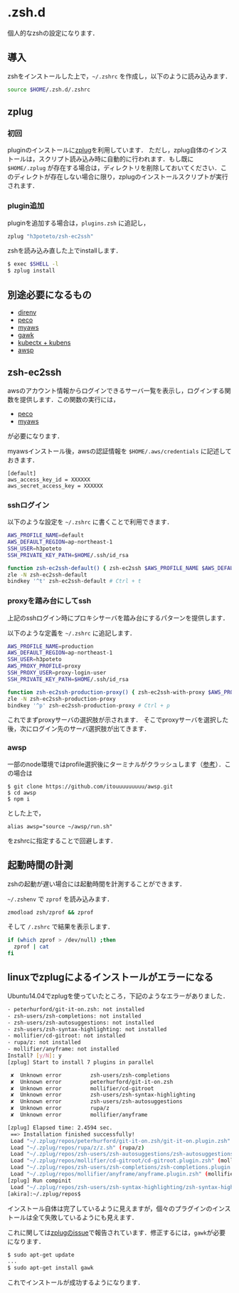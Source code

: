 # .zsh.d

個人的なzshの設定になります．

## 導入

zshをインストールした上で，`~/.zshrc` を作成し，以下のように読み込みます．

```bash
source $HOME/.zsh.d/.zshrc
```

## zplug
### 初回
pluginのインストールに[zplug](https://github.com/zplug/zplug)を利用しています．
ただし，zplug自体のインストールは，スクリプト読み込み時に自動的に行われます．もし既に`$HOME/.zplug` が存在する場合は，ディレクトリを削除しておいてください．このディレクトが存在しない場合に限り，zplugのインストールスクリプトが実行されます．

### plugin追加
pluginを追加する場合は，`plugins.zsh` に追記し，

```bash
zplug "h3poteto/zsh-ec2ssh"
```

zshを読み込み直した上でinstallします．

```bash
$ exec $SHELL -l
$ zplug install
```

## 別途必要になるもの

- [direnv](https://github.com/direnv/direnv)
- [peco](https://github.com/peco/peco)
- [myaws](https://github.com/minamijoyo/myaws)
- [gawk](https://www.gnu.org/software/gawk/)
- [kubectx + kubens](https://github.com/ahmetb/kubectx)
- [awsp](https://github.com/itouuuuuuuuu/awsp)

## zsh-ec2ssh
awsのアカウント情報からログインできるサーバ一覧を表示し，ログインする関数を提供します．この関数の実行には，

- [peco](https://github.com/peco/peco)
- [myaws](https://github.com/minamijoyo/myaws)

が必要になります．

myawsインストール後，awsの認証情報を `$HOME/.aws/credentials` に記述しておきます．

```
[default]
aws_access_key_id = XXXXXX
aws_secret_access_key = XXXXXX
```

### sshログイン

以下のような設定を `~/.zshrc` に書くことで利用できます．

```sh
AWS_PROFILE_NAME=default
AWS_DEFAULT_REGION=ap-northeast-1
SSH_USER=h3poteto
SSH_PRIVATE_KEY_PATH=$HOME/.ssh/id_rsa

function zsh-ec2ssh-default() { zsh-ec2ssh $AWS_PROFILE_NAME $AWS_DEFAULT_REGION $SSH_USER $SSH_PRIVATE_KEY_PATH }
zle -N zsh-ec2ssh-default
bindkey '^t' zsh-ec2ssh-default # Ctrl + t
```

### proxyを踏み台にしてssh
上記のsshログイン時にプロキシサーバを踏み台にするパターンを提供します．

以下のような定義を `~/.zshrc` に追記します．

```sh
AWS_PROFILE_NAME=production
AWS_DEFAULT_REGION=ap-northeast-1
SSH_USER=h3poteto
AWS_PROXY_PROFILE=proxy
SSH_PROXY_USER=proxy-login-user
SSH_PRIVATE_KEY_PATH=$HOME/.ssh/id_rsa

function zsh-ec2ssh-production-proxy() { zsh-ec2ssh-with-proxy $AWS_PROFILE_NAME $AWS_DEFAULT_REGION $SSH_USER $AWS_PROXY_PROFILE $SSH_PROXY_USER $SSH_PRIVATE_KEY_PATH }
zle -N zsh-ec2ssh-production-proxy
bindkey '^p' zsh-ec2ssh-production-proxy # Ctrl + p
```

これでまずproxyサーバの選択肢が示されます．
そこでproxyサーバを選択した後，次にログイン先のサーバ選択肢が出てきます．


### awsp
一部のnode環境ではprofile選択後にターミナルがクラッシュします（[参考](https://github.com/johnnyopao/awsp/issues/5)）．この場合は

```
$ git clone https://github.com/itouuuuuuuuu/awsp.git
$ cd awsp
$ npm i
```

とした上で，

```
alias awsp="source ~/awsp/run.sh"
```

をzshrcに指定することで回避します．

## 起動時間の計測
zshの起動が遅い場合には起動時間を計測することができます．

`~/.zshenv` で `zprof` を読み込みます．

```sh
zmodload zsh/zprof && zprof
```

そして `/.zshrc` で結果を表示します．

```sh
if (which zprof > /dev/null) ;then
  zprof | cat
fi
```

## linuxでzplugによるインストールがエラーになる

Ubuntu14.04でzplugを使っていたところ，下記のようなエラーがありました．


```sh
- peterhurford/git-it-on.zsh: not installed
- zsh-users/zsh-completions: not installed
- zsh-users/zsh-autosuggestions: not installed
- zsh-users/zsh-syntax-highlighting: not installed
- mollifier/cd-gitroot: not installed
- rupa/z: not installed
- mollifier/anyframe: not installed
Install? [y/N]: y
[zplug] Start to install 7 plugins in parallel

 ✘  Unknown error         zsh-users/zsh-completions
 ✘  Unknown error         peterhurford/git-it-on.zsh
 ✘  Unknown error         mollifier/cd-gitroot
 ✘  Unknown error         zsh-users/zsh-syntax-highlighting
 ✘  Unknown error         zsh-users/zsh-autosuggestions
 ✘  Unknown error         rupa/z
 ✘  Unknown error         mollifier/anyframe

[zplug] Elapsed time: 2.4594 sec.
 ==> Installation finished successfully!
 Load "~/.zplug/repos/peterhurford/git-it-on.zsh/git-it-on.plugin.zsh" (peterhurford/git-it-on.zsh)
 Load "~/.zplug/repos/rupa/z/z.sh" (rupa/z)
 Load "~/.zplug/repos/zsh-users/zsh-autosuggestions/zsh-autosuggestions.plugin.zsh" (zsh-users/zsh-autosuggestions)
 Load "~/.zplug/repos/mollifier/cd-gitroot/cd-gitroot.plugin.zsh" (mollifier/cd-gitroot)
 Load "~/.zplug/repos/zsh-users/zsh-completions/zsh-completions.plugin.zsh" (zsh-users/zsh-completions)
 Load "~/.zplug/repos/mollifier/anyframe/anyframe.plugin.zsh" (mollifier/anyframe)
[zplug] Run compinit
 Load "~/.zplug/repos/zsh-users/zsh-syntax-highlighting/zsh-syntax-highlighting.plugin.zsh" (zsh-users/zsh-syntax-highlighting)
[akira]:~/.zplug/repos$
```

インストール自体は完了しているように見えますが，個々のプラグインのインストールは全て失敗しているようにも見えます．

これに関しては[zplugのissue](https://github.com/zplug/zplug/issues/359)で報告されています．修正するには，`gawk`が必要になります．

```sh
$ sudo apt-get update
...
$ sudo apt-get install gawk
```

これでインストールが成功するようになります．
